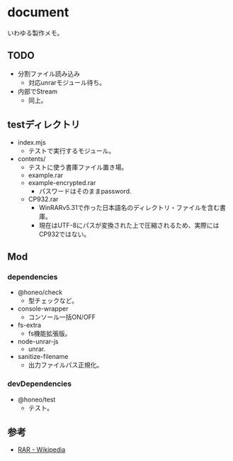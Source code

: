 # document
いわゆる製作メモ。

## TODO
* 分割ファイル読み込み
    - 対応unrarモジュール待ち。
* 内部でStream
    - 同上。


## testディレクトリ
- index.mjs
    - テストで実行するモジュール。
- contents/
    - テストに使う書庫ファイル置き場。
    - example.rar
    - example-encrypted.rar
        - パスワードはそのままpassword.
    - CP932.rar
        - WinRARv5.31で作った日本語名のディレクトリ・ファイルを含む書庫。
        - 現在はUTF-8にパスが変換された上で圧縮されるため、実際にはCP932ではない。

## Mod

### dependencies
* @honeo/check
    - 型チェックなど。
* console-wrapper
    - コンソール一括ON/OFF
* fs-extra
    - fs機能拡張版。
* node-unrar-js
    - unrar.
* sanitize-filename
    - 出力ファイルパス正規化。


### devDependencies
* @honeo/test
    * テスト。


## 参考
* [RAR - Wikipedia](https://ja.wikipedia.org/wiki/RAR)
